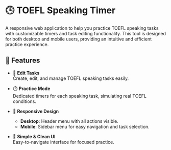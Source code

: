 # 🕒 TOEFL Speaking Timer

A responsive web application to help you practice TOEFL speaking tasks with customizable timers and task editing functionality. This tool is designed for both desktop and mobile users, providing an intuitive and efficient practice experience.

## 🚀 Features

- 📝 **Edit Tasks**  
  Create, edit, and manage TOEFL speaking tasks easily.
  
- ⏱️ **Practice Mode**  
  Dedicated timers for each speaking task, simulating real TOEFL conditions.
  
- 📱 **Responsive Design**  
  - **Desktop**: Header menu with all actions visible.  
  - **Mobile**: Sidebar menu for easy navigation and task selection.
  
- 🎨 **Simple & Clean UI**  
  Easy-to-navigate interface for focused practice.
